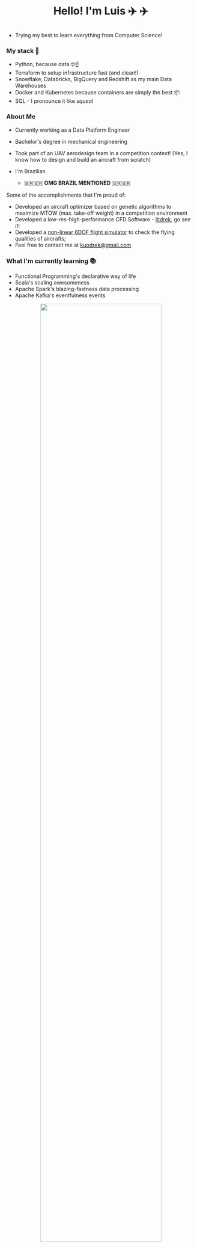 
<h1><p  align="center"> Hello! I'm Luis ✈️ ✈️</p></h1>

- Trying my best to learn everything from Computer Science!

### My stack 🥞

- Python, because data 🤓☝️
- Terraform to setup infrastructure fast (and clean!)
- Snowflake, Databricks, BigQuery and Redshift as my main Data Warehouses
- Docker and Kubernetes because containers are simply the best 📦
- SQL - I pronounce it like _squeal_

### About Me

- Currently working as a Data Platform Engineer

- Bachelor's degree in mechanical engineering

- Took part of an UAV aerodesign team in a competition context! (Yes, I know how to design and build an aircraft from scratch)

- I'm Brazilian
  -  🇧🇷🇧🇷 **OMG BRAZIL MENTIONED** 🇧🇷🇧🇷 

Some of the accomplishments that I'm proud of:

- Developed an aircraft optimizer based on genetic algorithms to maximize MTOW (max. take-off weight) in a competition environment
 -  Developed a low-res-high-performance CFD Software - [lltdrek](https://github.com/kuodrek/lltdrek), go see it!
 - Developed a [non-linear 6DOF flight simulator](https://github.com/kuodrek/albatrozflightdynamics) to check the flying qualities of aircrafts;
 - Feel free to contact me at kuodrek@gmail.com

### What I'm currently learning 📚

- Functional Programming's declarative way of life
- Scala's scaling awesomeness
- Apache Spark's blazing-fastness data processing
- Apache Kafka's eventfulness events



<div align="center">
  <a href="https://github.com/kuodrek">
  <img width="80%" src="https://github-readme-stats.vercel.app/api?username=kuodrek&show_icons=true&theme=merko&include_all_commits=true&count_private=true"/>

##

<div> 
  <a href="https://www.linkedin.com/in/luisnicolaskuodrek/" target="_blank"><img src="https://img.shields.io/badge/-LinkedIn-%230077B5?style=for-the-badge&logo=linkedin&logoColor=white" target="_blank"></a> 
</div>
